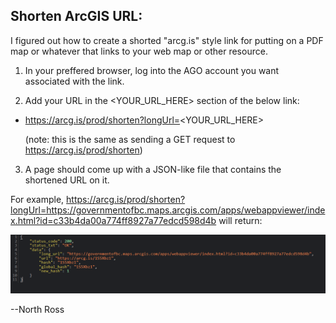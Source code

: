 ## Shorten ArcGIS URL: 

I figured out how to create a shorted "arcg.is" style link for putting on a PDF map or whatever that links to your web map or other resource.

1. In your preffered browser, log into the AGO account you want associated with the link.

2. Add your URL in the <YOUR_URL_HERE> section of the below link:

- https://arcg.is/prod/shorten?longUrl=<YOUR_URL_HERE>

   (note: this is the same as sending a GET request to https://arcg.is/prod/shorten)

3. A page should come up with a JSON-like file that contains the shortened URL on it.


For example, https://arcg.is/prod/shorten?longUrl=https://governmentofbc.maps.arcgis.com/apps/webappviewer/index.html?id=c33b4da00a774ff8927a77edcd598d4b will return:


![Screenshot of the response to submitting a GET request to the ArcGIS Url shortener.](img\link-shortening-get-request.png)

--North Ross